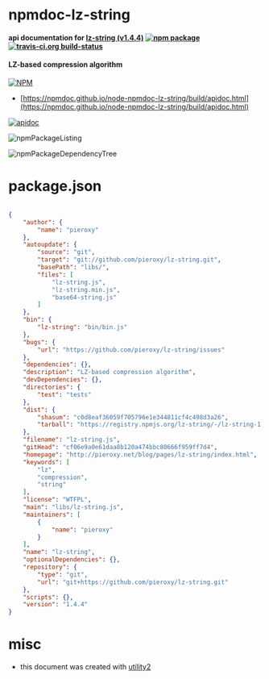 # npmdoc-lz-string

#### api documentation for  [lz-string (v1.4.4)](http://pieroxy.net/blog/pages/lz-string/index.html)  [![npm package](https://img.shields.io/npm/v/npmdoc-lz-string.svg?style=flat-square)](https://www.npmjs.org/package/npmdoc-lz-string) [![travis-ci.org build-status](https://api.travis-ci.org/npmdoc/node-npmdoc-lz-string.svg)](https://travis-ci.org/npmdoc/node-npmdoc-lz-string)

#### LZ-based compression algorithm

[![NPM](https://nodei.co/npm/lz-string.png?downloads=true&downloadRank=true&stars=true)](https://www.npmjs.com/package/lz-string)

- [https://npmdoc.github.io/node-npmdoc-lz-string/build/apidoc.html](https://npmdoc.github.io/node-npmdoc-lz-string/build/apidoc.html)

[![apidoc](https://npmdoc.github.io/node-npmdoc-lz-string/build/screenCapture.buildCi.browser.%252Ftmp%252Fbuild%252Fapidoc.html.png)](https://npmdoc.github.io/node-npmdoc-lz-string/build/apidoc.html)

![npmPackageListing](https://npmdoc.github.io/node-npmdoc-lz-string/build/screenCapture.npmPackageListing.svg)

![npmPackageDependencyTree](https://npmdoc.github.io/node-npmdoc-lz-string/build/screenCapture.npmPackageDependencyTree.svg)



# package.json

```json

{
    "author": {
        "name": "pieroxy"
    },
    "autoupdate": {
        "source": "git",
        "target": "git://github.com/pieroxy/lz-string.git",
        "basePath": "libs/",
        "files": [
            "lz-string.js",
            "lz-string.min.js",
            "base64-string.js"
        ]
    },
    "bin": {
        "lz-string": "bin/bin.js"
    },
    "bugs": {
        "url": "https://github.com/pieroxy/lz-string/issues"
    },
    "dependencies": {},
    "description": "LZ-based compression algorithm",
    "devDependencies": {},
    "directories": {
        "test": "tests"
    },
    "dist": {
        "shasum": "c0d8eaf36059f705796e1e344811cf4c498d3a26",
        "tarball": "https://registry.npmjs.org/lz-string/-/lz-string-1.4.4.tgz"
    },
    "filename": "lz-string.js",
    "gitHead": "cf06e9a0e61daa8b120a474bbc80666f959ff7d4",
    "homepage": "http://pieroxy.net/blog/pages/lz-string/index.html",
    "keywords": [
        "lz",
        "compression",
        "string"
    ],
    "license": "WTFPL",
    "main": "libs/lz-string.js",
    "maintainers": [
        {
            "name": "pieroxy"
        }
    ],
    "name": "lz-string",
    "optionalDependencies": {},
    "repository": {
        "type": "git",
        "url": "git+https://github.com/pieroxy/lz-string.git"
    },
    "scripts": {},
    "version": "1.4.4"
}
```



# misc
- this document was created with [utility2](https://github.com/kaizhu256/node-utility2)
